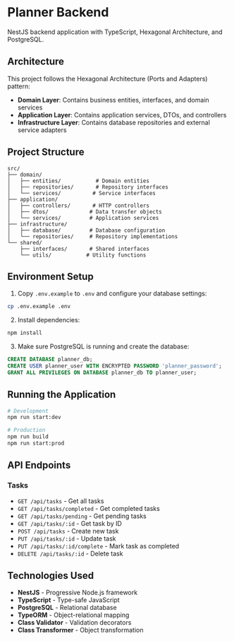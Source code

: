 # Planner Backend

NestJS backend application with TypeScript, Hexagonal Architecture, and PostgreSQL.

## Architecture

This project follows the Hexagonal Architecture (Ports and Adapters) pattern:

- **Domain Layer**: Contains business entities, interfaces, and domain services
- **Application Layer**: Contains application services, DTOs, and controllers
- **Infrastructure Layer**: Contains database repositories and external service adapters

## Project Structure

```
src/
├── domain/
│   ├── entities/           # Domain entities
│   ├── repositories/       # Repository interfaces
│   └── services/          # Service interfaces
├── application/
│   ├── controllers/       # HTTP controllers
│   ├── dtos/             # Data transfer objects
│   └── services/         # Application services
├── infrastructure/
│   ├── database/         # Database configuration
│   └── repositories/     # Repository implementations
└── shared/
    ├── interfaces/       # Shared interfaces
    └── utils/           # Utility functions
```

## Environment Setup

1. Copy `.env.example` to `.env` and configure your database settings:

```bash
cp .env.example .env
```

2. Install dependencies:

```bash
npm install
```

3. Make sure PostgreSQL is running and create the database:

```sql
CREATE DATABASE planner_db;
CREATE USER planner_user WITH ENCRYPTED PASSWORD 'planner_password';
GRANT ALL PRIVILEGES ON DATABASE planner_db TO planner_user;
```

## Running the Application

```bash
# Development
npm run start:dev

# Production
npm run build
npm run start:prod
```

## API Endpoints

### Tasks
- `GET /api/tasks` - Get all tasks
- `GET /api/tasks/completed` - Get completed tasks
- `GET /api/tasks/pending` - Get pending tasks
- `GET /api/tasks/:id` - Get task by ID
- `POST /api/tasks` - Create new task
- `PUT /api/tasks/:id` - Update task
- `PUT /api/tasks/:id/complete` - Mark task as completed
- `DELETE /api/tasks/:id` - Delete task

## Technologies Used

- **NestJS** - Progressive Node.js framework
- **TypeScript** - Type-safe JavaScript
- **PostgreSQL** - Relational database
- **TypeORM** - Object-relational mapping
- **Class Validator** - Validation decorators
- **Class Transformer** - Object transformation